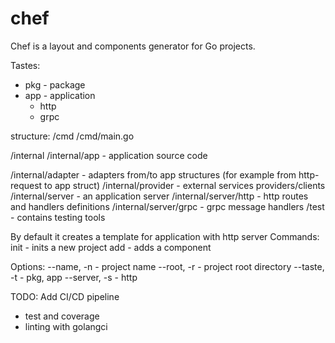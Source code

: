 # chef

Chef is a layout and components generator for Go projects.

Tastes:
- pkg - package
- app - application
  - http
  - grpc

structure:
/cmd
/cmd/main.go

/internal
/internal/app - application source code

/internal/adapter - adapters from/to app structures (for example from http-request to app struct)
/internal/provider - external services providers/clients
/internal/server - an application server
/internal/server/http - http routes and handlers definitions 
/internal/server/grpc - grpc message handlers
/test - contains testing tools

By default it creates a template for application with http server
Commands:
init - inits a new project
add <component> - adds a component

Options:
--name, -n - project name
--root, -r - project root directory
--taste, -t - pkg, app
--server, -s - http

TODO: Add CI/CD pipeline
  - test and coverage
  - linting with golangci